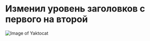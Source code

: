# Изменил уровень заголовков с первого на второй
![Image of Yaktocat](https://octodex.github.com/images/yaktocat.png)
